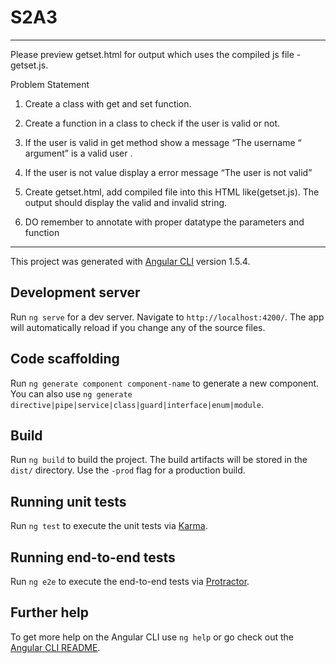 # S2A3
---------------------------------------------------------------------
Please preview getset.html for output which uses the compiled js file - getset.js.

Problem Statement

1. Create a class with get and set function.

2. Create a function in a class to check if the user is valid or not.

3. If the user is valid in get method show a message “The username “ argument” is
a valid user .

4. If the user is not value display a error message “The user is not valid”

5. Create getset.html, add compiled file into this HTML like(getset.js). The output
should display the valid and invalid string.

6. DO remember to annotate with proper datatype the parameters and function
---------------------------------------------------------------------

This project was generated with [Angular CLI](https://github.com/angular/angular-cli) version 1.5.4.

## Development server

Run `ng serve` for a dev server. Navigate to `http://localhost:4200/`. The app will automatically reload if you change any of the source files.

## Code scaffolding

Run `ng generate component component-name` to generate a new component. You can also use `ng generate directive|pipe|service|class|guard|interface|enum|module`.

## Build

Run `ng build` to build the project. The build artifacts will be stored in the `dist/` directory. Use the `-prod` flag for a production build.

## Running unit tests

Run `ng test` to execute the unit tests via [Karma](https://karma-runner.github.io).

## Running end-to-end tests

Run `ng e2e` to execute the end-to-end tests via [Protractor](http://www.protractortest.org/).

## Further help

To get more help on the Angular CLI use `ng help` or go check out the [Angular CLI README](https://github.com/angular/angular-cli/blob/master/README.md).
